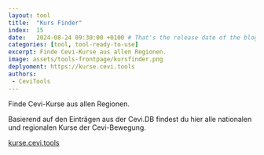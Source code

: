 ```yaml
---
layout: tool
title:  "Kurs Finder"
index:  15
date:   2024-08-24 09:30:00 +0100 # That's the release date of the blog entry
categories: [tool, tool-ready-to-use]
excerpt: Finde Cevi-Kurse aus allen Regionen.
image: assets/tools-frontpage/kursfinder.png
deplyoment: https://kurse.cevi.tools
authors:
 - CeviTools
---
```


Finde Cevi-Kurse aus allen Regionen.

Basierend auf den Einträgen aus der Cevi.DB findest du hier alle nationalen und regionalen Kurse der Cevi-Bewegung.

[kurse.cevi.tools](https://kurse.cevi.tools)
